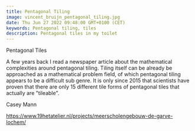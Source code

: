 ```yaml
---
title: Pentagonal Tiling
image: vincent_bruijn_pentagonal_tiling.jpg
date: Thu Jun 27 2022 09:48:00 GMT+0100 (CET)
keywords: Pentagonal tiling, tiles
description: Pentagonal tiles in my toilet
---
```


Pentagonal Tiles

A few years back I read a newspaper article about the mathematical complexities around pentagonal tiling. Tiling itself can be already be approached as a mathematical problem field, of which pentagonal tiling appears to be a difficult sub genre. It is only since 2015 that scientists have proven that there are only 15 different tile forms of pentagonal tiles that actually are "tileable".

Casey Mann

https://www.19hetatelier.nl/projects/meerscholengebouw-de-garve-lochem/

